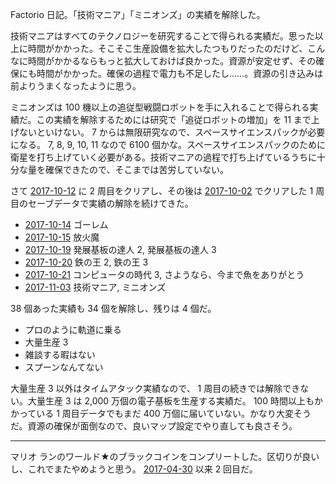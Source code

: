 Factorio 日記。「技術マニア」「ミニオンズ」の実績を解除した。

技術マニアはすべてのテクノロジーを研究することで得られる実績だ。思った以上に時間がかかった。そこそこ生産設備を拡大したつもりだったのだけど、こんなに時間がかかるならもっと拡大しておけば良かった。資源が安定せず、その確保にも時間がかかった。確保の過程で電力も不足したし……。資源の引き込みは前よりうまくなったように思う。

ミニオンズは 100 機以上の追従型戦闘ロボットを手に入れることで得られる実績だ。この実績を解除するためには研究で「追従ロボットの増加」を 11 まで上げないといけない。 7 からは無限研究なので、スペースサイエンスパックが必要になる。 7, 8, 9, 10, 11 なので 6100 個かな。スペースサイエンスパックのために衛星を打ち上げていく必要がある。技術マニアの過程で打ち上げているうちに十分な量を確保できたので、そこまでは苦労していない。

さて [2017-10-12][] に 2 周目をクリアし、その後は [2017-10-02][] でクリアした 1 周目のセーブデータで実績の解除を続けてきた。

- [2017-10-14][] ゴーレム
- [2017-10-15][] 放火魔
- [2017-10-19][] 発展基板の達人 2, 発展基板の達人 3
- [2017-10-20][] 鉄の王 2, 鉄の王 3
- [2017-10-21][] コンピュータの時代 3, さようなら、今まで魚をありがとう
- [2017-11-03][] 技術マニア, ミニオンズ

38 個あった実績も 34 個を解除し、残りは 4 個だ。

- プロのように軌道に乗る
- 大量生産 3
- 雑談する暇はない
- スプーンなんてない

大量生産 3 以外はタイムアタック実績なので、 1 周目の続きでは解除できない。大量生産 3 は 2,000 万個の電子基板を生産する実績だ。 100 時間以上もかかっている 1 周目データでもまだ 400 万個に届いていない。かなり大変そうだ。資源の確保が面倒なので、良いマップ設定でやり直しても良さそう。

-----

マリオ ランのワールド★のブラックコインをコンプリートした。区切りが良いし、これでまたやめようと思う。 [2017-04-30][] 以来 2 回目だ。

[2017-04-30]: https://blog.bouzuya.net/2017/04/30/
[2017-10-02]: https://blog.bouzuya.net/2017/10/02/
[2017-10-12]: https://blog.bouzuya.net/2017/10/12/
[2017-10-14]: https://blog.bouzuya.net/2017/10/14/
[2017-10-15]: https://blog.bouzuya.net/2017/10/15/
[2017-10-19]: https://blog.bouzuya.net/2017/10/19/
[2017-10-20]: https://blog.bouzuya.net/2017/10/20/
[2017-10-21]: https://blog.bouzuya.net/2017/10/21/
[2017-11-03]: https://blog.bouzuya.net/2017/11/03/
